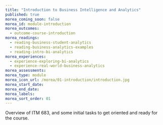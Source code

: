 ```yaml
---
title: "Introduction to Business Intelligence and Analytics"
published: true
morea_coming_soon: false
morea_id: module-introduction
morea_outcomes:
  - outcome-course-introduction
morea_readings:
  - reading-business-student-analytics
  - reading-business-analytics-examples
  - reading-intro-bi-analytics
morea_experiences:
  - experience-exploring-bi-analytics
  - experience-real-world-business-analytics
morea_assessments:
morea_type: module
morea_icon_url: /morea/01-introduction/introduction.jpg
morea_start_date: 
morea_end_date: 
morea_labels:
morea_sort_order: 01
---
```


Overview of ITM 683, and some initial tasks to get oriented and ready for the course.
